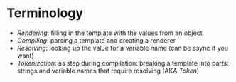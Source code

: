 # Terminology

* *Rendering*: filling in the template with the values from an object
* *Compiling*: parsing a template and creating a renderer
* *Resolving*: looking up the value for a variable name (can be async if you want)
* *Tokenization*: as step during compilation: breaking a template into parts: strings and variable names that require resolving (AKA *Token*)
